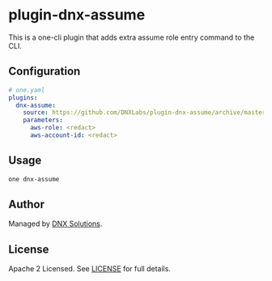 # plugin-dnx-assume

This is a one-cli plugin that adds extra assume role entry command to the CLI.


## Configuration

```yaml
# one.yaml
plugins:
  dnx-assume:
    source: https://github.com/DNXLabs/plugin-dnx-assume/archive/master.tar.gz
    parameters:
      aws-role: <redact>
      aws-account-id: <redact>
```

## Usage

```bash
one dnx-assume
```

## Author

Managed by [DNX Solutions](https://github.com/DNXLabs).

## License

Apache 2 Licensed. See [LICENSE](https://github.com/DNXLabs/plugin-dnx-assume/blob/master/LICENSE) for full details.